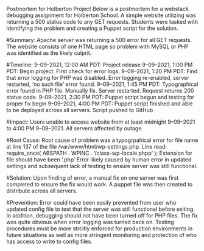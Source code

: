 Postmortem for Holberton Project Below is a postmortem for a webstack debugging assignment for Holberton School. A simple website utilizing was returning a 500 status code to any GET requests. Students were tasked with identifying the problem and creating a Puppet script for the solution.

#Summary: Apache server was returning a 500 error for all GET requests. The website consists of one HTML page so problem with MySQL or PHP was identified as the likely culprit.

#Timeline: 9–09–2021, 12:00 AM PDT: Project release 9–09–2021, 1:00 PM PDT: Begin project. First check for error logs. 9–09–2021, 1:20 PM PDT: Find that error logging for PHP was disabled. Error logging re-enabled, server restarted, ‘no such file’ error found. 9–09–2021, 1:45 PM PDT: Typographical error found in PHP file. Manually fix. Server restarted. Request returns 200 status code. 9–09–2021, 2:30 PM PDT: Puppet script begun and testing for proper fix begin 9–09–2021, 4:00 PM PDT: Puppet script finished and able to be deployed across all servers. Script pushed to GitHub

#Impact: Users unable to access website from at least midnight 9–09–2021 to 4:00 PM 9–09–2021. All servers affected by outage.

#Root Cause: Root cause of problem was a typogrpahical error for file name at line 137 of the file /var/www/html/wp-settings.php. Line read: require_once( ABSPATH . WPINC . ‘/class-wp-locale.phpp’ ); Extension for file should have been ‘.php’ Error likely caused by human error in updated settings and subsequent lack of testing to ensure server was still functional.

#Solution: Upon finding of error, a manual fix on one server was first completed to ensure the fix would work. A puppet file was then created to distribute across all servers.

#Prevention: Error could have been easily prevented from user who updated config file to test that the server was still functional before exiting. In addition, debugging should not have been turned off for PHP files. The fix was quite obvious when error logging was turned back on. Testing procedures must be more strcitly enforced for production environments in future situations as well as more stringent monitoring and protection of who has access to write to config files.
